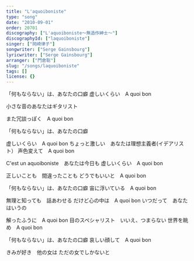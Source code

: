 ```yaml
---
title: "L'aquoiboniste"
type: "song"
date: "2010-09-01"
order: 20701
discography: ["L'aquoiboniste～無造作紳士〜"]
discographyId: ["laquoiboniste"]
singer: ["岡崎律子"]
songwriter: ["Serge Gainsbourg"]
lyricwriter: ["Serge Gainsbourg"]
arranger: ["門倉聡"]
slug: "/songs/laquoiboniste"
tags: []
license: {}
---
```


「何もならない」は、あなたの口癖 虚しいくらい　A quoi bon  
  
小さな音のあなたはギタリスト  
  
また冗談っぽく　A quoi bon  
  
「何もならない」は、あなたの口癖  
  
虚しいくらい　A quoi bon ちょっと激しい　あなたは理想主義者(イデアリスト） 声色変えて　A quoi bon  
  
C'est un aquoiboniste　あなたは今日も 虚しいくらい　A quoi bon  
  
正しいことも　間違ったことも どうでもいいと　A quoi bon  
  
「何もならない」は、あなたの口癖 宙に浮いている　A quoi bon  
  
無理と知っても　話あわせる だけど心の中は　A quoi bon いつだって　あなたはいうの  
  
解ったふうに　A quoi bon 目のスペシャリスト　いいえ、つまらない 世界を眺め　A quoi bon  
  
「何もならない」は、あなたの口癖 哀しい顔して　A quoi bon  
  
きみが好き　他の女は ただの女でしかないと
